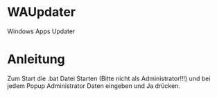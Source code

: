 # WAUpdater
Windows Apps Updater
# Anleitung
Zum Start die .bat Datei Starten (Bitte nicht als Administrator!!!) und bei jedem Popup Administrator Daten eingeben und Ja drücken.

